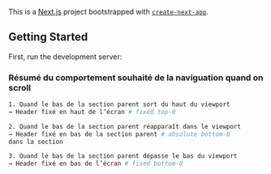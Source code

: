 This is a [Next.js](https://nextjs.org) project bootstrapped with [`create-next-app`](https://nextjs.org/docs/app/api-reference/cli/create-next-app).

## Getting Started

First, run the development server:

### Résumé du comportement souhaité de la naviguation quand on scroll
```bash
1. Quand le bas de la section parent sort du haut du viewport 
→ Header fixé en haut de l’écran # fixed top-0

2. Quand le bas de la section parent réapparaît dans le viewport
→ Header fixé en bas de la section parent # absolute bottom-0 
dans la section

3. Quand le bas de la section parent dépasse le bas du viewport
→ Header fixé en bas de l’écran # fixed bottom-0
```
